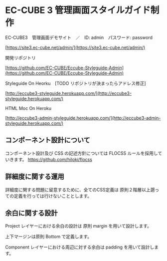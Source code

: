 # EC-CUBE 3 管理画面スタイルガイド制作

EC-CUBE3　管理画面デモサイト　／　ID: admin　パスワード: password

[https://site3.ec-cube.net/admin/](https://site3.ec-cube.net/admin/)

開発リポジトリ

[https://github.com/EC-CUBE/Eccube-Styleguide-Admin](https://github.com/EC-CUBE/Eccube-Styleguide-Admin)

Styleguide On Heorku　[TODO リポジトリが決まったらアドレス修正]

[http://eccube3-styleguide.herokuapp.com/](http://eccube3-styleguide.herokuapp.com/)

HTML Moc On Heroku

[http://eccube3-admin-styleguide.herokuapp.com/](http://eccube3-admin-styleguide.herokuapp.com/)

## コンポーネント設計について

コンポーネント設計及び CSS の記述方針については FLOCSS ルールを採用していきます。
https://github.com/hiloki/flocss

## 詳細度に関する運用

詳細度に関する問題に留意するために、全てのCSS定義は 原則２階層以上遡っての定義を行っては行けないこととします。

## 余白に関する設計

Project レイヤーにおける余白の設計は 原則 margin を用いて設計します。

上下マージンは原則 Bottom で定義します。

Component レイヤーにおける周辺に対する余白は padding を用いて設計します。